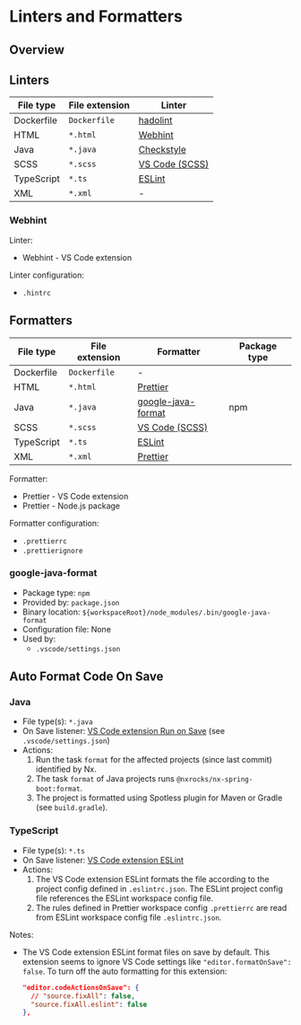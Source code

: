 # Linters and Formatters

## Overview

## Linters

| File type  | File extension | Linter           |
| ---------- | -------------- | ---------------- |
| Dockerfile | `Dockerfile`   | [hadolint]       |
| HTML       | `*.html`       | [Webhint]        |
| Java       | `*.java`       | [Checkstyle]     |
| SCSS       | `*.scss`       | [VS Code (SCSS)] |
| TypeScript | `*.ts`         | [ESLint]         |
| XML        | `*.xml`        | -                |

### Webhint

Linter:

- Webhint - VS Code extension

Linter configuration:

- `.hintrc`

## Formatters

| File type  | File extension | Formatter            | Package type |
| ---------- | -------------- | -------------------- | ------------ |
| Dockerfile | `Dockerfile`   | -                    |              |
| HTML       | `*.html`       | [Prettier]           |              |
| Java       | `*.java`       | [google-java-format] | npm          |
| SCSS       | `*.scss`       | [VS Code (SCSS)]     |              |
| TypeScript | `*.ts`         | [ESLint]             |              |
| XML        | `*.xml`        | [Prettier]           |              |

Formatter:

- Prettier - VS Code extension
- Prettier - Node.js package

Formatter configuration:

- `.prettierrc`
- `.prettierignore`

### google-java-format

- Package type: `npm`
- Provided by: `package.json`
- Binary location: `${workspaceRoot}/node_modules/.bin/google-java-format`
- Configuration file: None
- Used by:
  - `.vscode/settings.json`

## Auto Format Code On Save

### Java

- File type(s): `*.java`
- On Save listener: [VS Code extension Run on Save] (see `.vscode/settings.json`)
- Actions:
  1. Run the task `format` for the affected projects (since last commit) identified by Nx.
  2. The task `format` of Java projects runs `@nxrocks/nx-spring-boot:format`.
  3. The project is formatted using Spotless plugin for Maven or Gradle (see `build.gradle`).

### TypeScript

- File type(s): `*.ts`
- On Save listener: [VS Code extension ESLint]
- Actions:
  1. The VS Code extension ESLint formats the file according to the project config defined in
     `.eslintrc.json`. The ESLint project config file references the ESLint workspace config file.
  2. The rules defined in Prettier workspace config `.prettierrc` are read from ESLint workspace
     config file `.eslintrc.json`.

Notes:

- The VS Code extension ESLint format files on save by default. This extension seems to ignore VS
  Code settings like `"editor.formatOnSave": false`. To turn off the auto formatting for this
  extension:
  ```json
  "editor.codeActionsOnSave": {
    // "source.fixAll": false,
    "source.fixAll.eslint": false
  },
  ```

<!-- Links -->

[webhint]: https://marketplace.visualstudio.com/items?itemName=webhint.vscode-webhint
[prettier]: https://prettier.io
[eslint]: https://eslint.org
[checkstyle]: https://checkstyle.sourceforge.io/
[language support for java by red hat]: https://marketplace.visualstudio.com/items?itemName=redhat.java
[hadolint]: https://github.com/hadolint/hadolint
[vs code (scss)]: https://code.visualstudio.com/docs/languages/css
[google-java-format]: https://github.com/google/google-java-format
[VS Code extension Run on Save]: https://marketplace.visualstudio.com/items?itemName=emeraldwalk.RunOnSave
[VS Code extension ESLint]: https://marketplace.visualstudio.com/items?itemName=dbaeumer.vscode-eslint